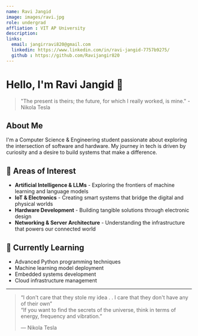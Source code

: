 ```yaml
---
name: Ravi Jangid
image: images/ravi.jpg
role: undergrad
affliation : VIT AP University
description: 
links:
  email: jangirravi820@gmail.com
  linkedin: https://www.linkedin.com/in/ravi-jangid-7757b9275/
  github : https://github.com/Ravijangir820
---
```



# Hello, I'm Ravi Jangid 👋

> "The present is theirs; the future, for which I really worked, is mine." - Nikola Tesla

## About Me
I'm a Computer Science & Engineering student passionate about exploring the intersection of software and hardware. My journey in tech is driven by curiosity and a desire to build systems that make a difference.

## 🔭 Areas of Interest
- **Artificial Intelligence & LLMs** - Exploring the frontiers of machine learning and language models
- **IoT & Electronics** - Creating smart systems that bridge the digital and physical worlds
- **Hardware Development** - Building tangible solutions through electronic design
- **Networking & Server Architecture** - Understanding the infrastructure that powers our connected world

## 🌱 Currently Learning
- Advanced Python programming techniques
- Machine learning model deployment
- Embedded systems development
- Cloud infrastructure management

---

> “I don't care that they stole my idea . . I care that they don't have any of their own”\
> “If you want to find the secrets of the universe, think in terms of energy, frequency and vibration.”
> 
> ― Nikola Tesla